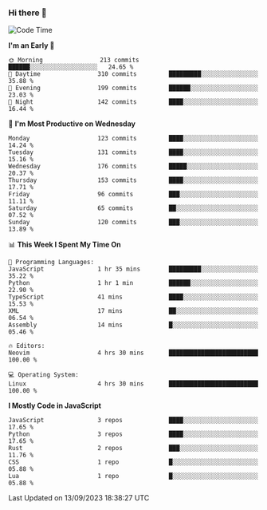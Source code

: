 ### Hi there 👋
<!--START_SECTION:waka-->
![Code Time](http://img.shields.io/badge/Code%20Time-155%20hrs%2033%20mins-blue)

**I'm an Early 🐤** 

```text
🌞 Morning                213 commits         ██████░░░░░░░░░░░░░░░░░░░   24.65 % 
🌆 Daytime                310 commits         █████████░░░░░░░░░░░░░░░░   35.88 % 
🌃 Evening                199 commits         ██████░░░░░░░░░░░░░░░░░░░   23.03 % 
🌙 Night                  142 commits         ████░░░░░░░░░░░░░░░░░░░░░   16.44 % 
```
📅 **I'm Most Productive on Wednesday** 

```text
Monday                   123 commits         ████░░░░░░░░░░░░░░░░░░░░░   14.24 % 
Tuesday                  131 commits         ████░░░░░░░░░░░░░░░░░░░░░   15.16 % 
Wednesday                176 commits         █████░░░░░░░░░░░░░░░░░░░░   20.37 % 
Thursday                 153 commits         ████░░░░░░░░░░░░░░░░░░░░░   17.71 % 
Friday                   96 commits          ███░░░░░░░░░░░░░░░░░░░░░░   11.11 % 
Saturday                 65 commits          ██░░░░░░░░░░░░░░░░░░░░░░░   07.52 % 
Sunday                   120 commits         ███░░░░░░░░░░░░░░░░░░░░░░   13.89 % 
```


📊 **This Week I Spent My Time On** 

```text
💬 Programming Languages: 
JavaScript               1 hr 35 mins        █████████░░░░░░░░░░░░░░░░   35.22 % 
Python                   1 hr 1 min          ██████░░░░░░░░░░░░░░░░░░░   22.90 % 
TypeScript               41 mins             ████░░░░░░░░░░░░░░░░░░░░░   15.53 % 
XML                      17 mins             ██░░░░░░░░░░░░░░░░░░░░░░░   06.54 % 
Assembly                 14 mins             █░░░░░░░░░░░░░░░░░░░░░░░░   05.46 % 

🔥 Editors: 
Neovim                   4 hrs 30 mins       █████████████████████████   100.00 % 

💻 Operating System: 
Linux                    4 hrs 30 mins       █████████████████████████   100.00 % 
```

**I Mostly Code in JavaScript** 

```text
JavaScript               3 repos             ████░░░░░░░░░░░░░░░░░░░░░   17.65 % 
Python                   3 repos             ████░░░░░░░░░░░░░░░░░░░░░   17.65 % 
Rust                     2 repos             ███░░░░░░░░░░░░░░░░░░░░░░   11.76 % 
CSS                      1 repo              █░░░░░░░░░░░░░░░░░░░░░░░░   05.88 % 
Lua                      1 repo              █░░░░░░░░░░░░░░░░░░░░░░░░   05.88 % 
```




 Last Updated on 13/09/2023 18:38:27 UTC
<!--END_SECTION:waka-->

<!--
**YoganshSharma/YoganshSharma** is a ✨ _special_ ✨ repository because its `README.md` (this file) appears on your GitHub profile.

Here are some ideas to get you started:

- 🔭 I’m currently working on ...
- 🌱 I’m currently learning ...
- 👯 I’m looking to collaborate on ...
- 🤔 I’m looking for help with ...
- 💬 Ask me about ...
- 📫 How to reach me: ...
- 😄 Pronouns: ...
- ⚡ Fun fact: ...
-->
